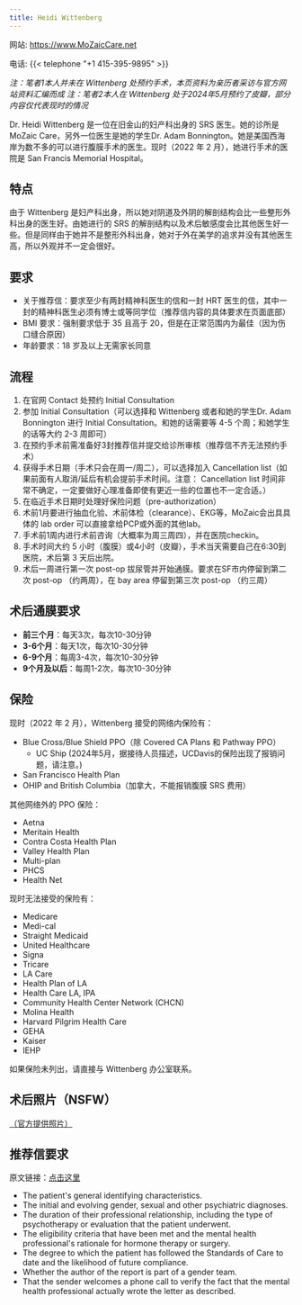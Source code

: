 ```yaml
---
title: Heidi Wittenberg
---
```


网站: <https://www.MoZaicCare.net>

电话: {{< telephone "+1 415-395-9895" >}}

*注：笔者1本人并未在 Wittenberg 处预约手术，本页资料为亲历者采访与官方网站资料汇编而成* *注：笔者2本人在 Wittenberg
处于2024年5月预约了皮瓣，部分内容仅代表现时的情况*

Dr. Heidi Wittenberg 是一位在旧金山的妇产科出身的 SRS 医生。她的诊所是MoZaic Care，另外一位医生是她的学生Dr. Adam
Bonnington。她是美国西海岸为数不多的可以进行腹膜手术的医生。现时（2022 年 2 月），她进行手术的医院是 San Francis Memorial
Hospital。

## 特点

由于 Wittenberg 是妇产科出身，所以她对阴道及外阴的解剖结构会比一些整形外科出身的医生好。由她进行的 SRS
的解剖结构以及术后敏感度会比其他医生好一些。但是同样由于她并不是整形外科出身，她对于外在美学的追求并没有其他医生高，所以外观并不一定会很好。

## 要求

- 关于推荐信：要求至少有两封精神科医生的信和一封 HRT 医生的信，其中一封的精神科医生必须有博士或等同学位（推荐信内容的具体要求在页面底部）
- BMI 要求：强制要求低于 35 且高于 20，但是在正常范围内为最佳（因为伤口缝合原因）
- 年龄要求：18 岁及以上无需家长同意

## 流程

1. 在官网 Contact 处预约 Initial Consultation
2. 参加 Initial Consultation（可以选择和 Wittenberg 或者和她的学生Dr. Adam Bonnington 进行
   Initial Consultation。和她的话需要等 4-5 个周；和她学生的话等大约 2-3 周即可）
3. 在预约手术前需准备好3封推荐信并提交给诊所审核（推荐信不齐无法预约手术）
4. 获得手术日期（手术只会在周一/周二），可以选择加入 Cancellation list（如果前面有人取消/延后有机会提前手术时间。注意：
   Cancellation list 时间非常不确定，一定要做好心理准备即使有更近一些的位置也不一定合适。）
5. 在临近手术日期时处理好保险问题（pre-authorization）
6. 术前1月要进行抽血化验、术前体检（clearance）、EKG等，MoZaic会出具具体的 lab order 可以直接拿给PCP或外面的其他lab。
7. 手术前1周内进行术前咨询（大概率为周三周四），并在医院checkin。
8. 手术时间大约 5 小时（腹膜）或4小时（皮瓣），手术当天需要自己在6:30到医院，术后第 3 天后出院。
9. 术后一周进行第一次 post-op 拔尿管并开始通膜。要求在SF市内停留到第二次 post-op （约两周），在 bay area 停留到第三次
   post-op （约三周）

## 术后通膜要求

- **前三个月**：每天3次，每次10-30分钟
- **3-6个月**：每天1次，每次10-30分钟
- **6-9个月**：每周3-4次，每次10-30分钟
- **9个月及以后**：每周1-2次，每次10-30分钟

## 保险

现时（2022 年 2 月），Wittenberg 接受的网络内保险有：

- Blue Cross/Blue Shield PPO（除 Covered CA Plans 和 Pathway PPO）
  - UC Ship (2024年5月，据接待人员描述，UCDavis的保险出现了报销问题，请注意。)
- San Francisco Health Plan
- OHIP and British Columbia（加拿大，不能报销腹膜 SRS 费用）

其他网络外的 PPO 保险：

- Aetna
- Meritain Health
- Contra Costa Health Plan
- Valley Health Plan
- Multi-plan
- PHCS
- Health Net

现时无法接受的保险有：

- Medicare
- Medi-cal
- Straight Medicaid
- United Healthcare
- Signa
- Tricare
- LA Care
- Health Plan of LA
- Health Care LA, IPA
- Community Health Center Network (CHCN)
- Molina Health
- Harvard Pilgrim Health Care
- GEHA
- Kaiser
- IEHP

如果保险未列出，请直接与 Wittenberg 办公室联系。

## 术后照片（NSFW）

[（官方提供照片）](https://www.mozaiccare.net/vaginoplasty-photos)

## 推荐信要求

原文链接：[点击这里](https://www.mozaiccare.net/letters)

- The patient's general identifying characteristics.
- The initial and evolving gender, sexual and other psychiatric diagnoses.
- The duration of their professional relationship, including the type of
  psychotherapy or evaluation that the patient underwent.
- The eligibility criteria that have been met and the mental health
  professional's rationale for hormone therapy or surgery.
- The degree to which the patient has followed the Standards of Care to date and
  the likelihood of future compliance.
- Whether the author of the report is part of a gender team.
- That the sender welcomes a phone call to verify the fact that the mental
  health professional actually wrote the letter as described.

